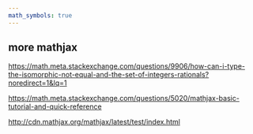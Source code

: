 ```yaml
---
math_symbols: true
---
```

## more mathjax 

https://math.meta.stackexchange.com/questions/9906/how-can-i-type-the-isomorphic-not-equal-and-the-set-of-integers-rationals?noredirect=1&lq=1

https://math.meta.stackexchange.com/questions/5020/mathjax-basic-tutorial-and-quick-reference

http://cdn.mathjax.org/mathjax/latest/test/index.html
